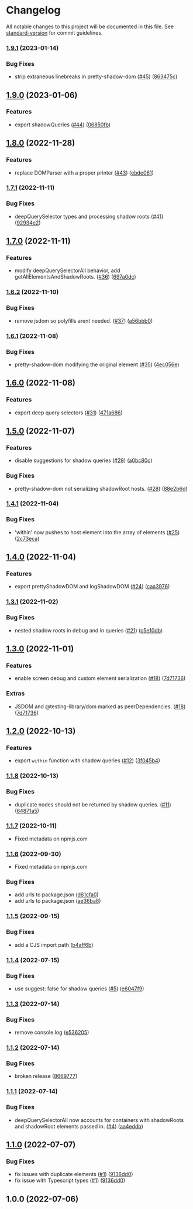 # Changelog

All notable changes to this project will be documented in this file. See [standard-version](https://github.com/conventional-changelog/standard-version) for commit guidelines.

### [1.9.1](https://github.com/konnorrogers/shadow-dom-testing-library/compare/v1.9.0...v1.9.1) (2023-01-14)


### Bug Fixes

* strip extraneous linebreaks in pretty-shadow-dom ([#45](https://github.com/konnorrogers/shadow-dom-testing-library/issues/45)) ([863475c](https://github.com/konnorrogers/shadow-dom-testing-library/commit/863475c6ecd0921917a201d1929cd274355a61bc))

## [1.9.0](https://github.com/konnorrogers/shadow-dom-testing-library/compare/v1.8.0...v1.9.0) (2023-01-06)


### Features

* export shadowQueries ([#44](https://github.com/konnorrogers/shadow-dom-testing-library/issues/44)) ([06850fb](https://github.com/konnorrogers/shadow-dom-testing-library/commit/06850fb690986dd6f3de723825fb1f74e200d998))

## [1.8.0](https://github.com/konnorrogers/shadow-dom-testing-library/compare/v1.7.1...v1.8.0) (2022-11-28)


### Features

* replace DOMParser with a proper printer ([#43](https://github.com/konnorrogers/shadow-dom-testing-library/issues/43)) ([ebde061](https://github.com/konnorrogers/shadow-dom-testing-library/commit/ebde061e757f506fa12e652b1d03744931a59abc))

### [1.7.1](https://github.com/konnorrogers/shadow-dom-testing-library/compare/v1.7.0...v1.7.1) (2022-11-11)


### Bug Fixes

* deepQuerySelector types and processing shadow roots ([#41](https://github.com/konnorrogers/shadow-dom-testing-library/issues/41)) ([92934e2](https://github.com/konnorrogers/shadow-dom-testing-library/commit/92934e2c3ae4b5bbc164769e4330d0ab8c30b9b9))

## [1.7.0](https://github.com/konnorrogers/shadow-dom-testing-library/compare/v1.6.2...v1.7.0) (2022-11-11)


### Features

* modify deepQuerySelectorAll behavior, add getAllElementsAndShadowRoots. ([#36](https://github.com/konnorrogers/shadow-dom-testing-library/issues/36)) ([697a0dc](https://github.com/konnorrogers/shadow-dom-testing-library/commit/697a0dc0d0b4ce31f051037d3d2cad1f9aab19e5))

### [1.6.2](https://github.com/konnorrogers/shadow-dom-testing-library/compare/v1.6.1...v1.6.2) (2022-11-10)


### Bug Fixes

* remove jsdom so polyfills arent needed. ([#37](https://github.com/konnorrogers/shadow-dom-testing-library/issues/37)) ([a56bbb0](https://github.com/konnorrogers/shadow-dom-testing-library/commit/a56bbb016954b6d6020d11746452bc3b4c188e2b))

### [1.6.1](https://github.com/konnorrogers/shadow-dom-testing-library/compare/v1.6.0...v1.6.1) (2022-11-08)


### Bug Fixes

* pretty-shadow-dom modifying the original element ([#35](https://github.com/konnorrogers/shadow-dom-testing-library/issues/35)) ([4ec056e](https://github.com/konnorrogers/shadow-dom-testing-library/commit/4ec056e0269767d680286c23a17a539d3aa20a8d))

## [1.6.0](https://github.com/konnorrogers/shadow-dom-testing-library/compare/v1.5.0...v1.6.0) (2022-11-08)


### Features

* export deep query selectors ([#31](https://github.com/konnorrogers/shadow-dom-testing-library/issues/31)) ([471a686](https://github.com/konnorrogers/shadow-dom-testing-library/commit/471a6865bebc5ec3615682da4543774c2597074f))

## [1.5.0](https://github.com/konnorrogers/shadow-dom-testing-library/compare/v1.4.1...v1.5.0) (2022-11-07)


### Features

* disable suggestions for shadow queries ([#29](https://github.com/konnorrogers/shadow-dom-testing-library/issues/29)) ([a0bc80c](https://github.com/konnorrogers/shadow-dom-testing-library/commit/a0bc80c22b78ac5063bef321ba3e4edbe1d0a97d))


### Bug Fixes

* pretty-shadow-dom not serializing shadowRoot hosts. ([#28](https://github.com/konnorrogers/shadow-dom-testing-library/issues/28)) ([88e2b6d](https://github.com/konnorrogers/shadow-dom-testing-library/commit/88e2b6deb206a82ae96346d3cbf7d5b1e17674db))

### [1.4.1](https://github.com/konnorrogers/shadow-dom-testing-library/compare/v1.4.0...v1.4.1) (2022-11-04)


### Bug Fixes

* 'within' now pushes to host element into the array of elements ([#25](https://github.com/konnorrogers/shadow-dom-testing-library/issues/25)) ([2c73eca](https://github.com/konnorrogers/shadow-dom-testing-library/commit/2c73eca76810a6a9b38ca79f7bb7b2a39eb9c371))

## [1.4.0](https://github.com/konnorrogers/shadow-dom-testing-library/compare/v1.3.1...v1.4.0) (2022-11-04)


### Features

* export prettyShadowDOM and logShadowDOM ([#24](https://github.com/konnorrogers/shadow-dom-testing-library/issues/24)) ([caa3976](https://github.com/konnorrogers/shadow-dom-testing-library/commit/caa3976c3912086c5b34135d2e27be21394a7082))

### [1.3.1](https://github.com/konnorrogers/shadow-dom-testing-library/compare/v1.3.0...v1.3.1) (2022-11-02)


### Bug Fixes

* nested shadow roots in debug and in queries ([#21](https://github.com/konnorrogers/shadow-dom-testing-library/issues/21)) ([c5e10db](https://github.com/konnorrogers/shadow-dom-testing-library/commit/c5e10db04a7ca75ce649b7697c05e6f2a6b8c779))

## [1.3.0](https://github.com/konnorrogers/shadow-dom-testing-library/compare/v1.2.0...v1.3.0) (2022-11-01)


### Features

* enable screen debug and custom element serialization ([#18](https://github.com/konnorrogers/shadow-dom-testing-library/issues/18)) ([7d71736](https://github.com/konnorrogers/shadow-dom-testing-library/commit/7d717369339c42aaed0b3fa897a14bf0e585ce70))

### Extras

* JSDOM and @testing-library/dom marked as peerDependencies. ([#18](https://github.com/konnorrogers/shadow-dom-testing-library/issues/18)) ([7d71736](https://github.com/konnorrogers/shadow-dom-testing-library/commit/7d717369339c42aaed0b3fa897a14bf0e585ce70))

## [1.2.0](https://github.com/konnorrogers/shadow-dom-testing-library/compare/v1.1.8...v1.2.0) (2022-10-13)


### Features

* export `within` function with shadow queries ([#12](https://github.com/konnorrogers/shadow-dom-testing-library/issues/12)) ([3f045b4](https://github.com/konnorrogers/shadow-dom-testing-library/commit/3f045b4cf5082a41f941dff5f0708844dc71a6c8))

### [1.1.8](https://github.com/konnorrogers/shadow-dom-testing-library/compare/v1.1.7...v1.1.8) (2022-10-13)


### Bug Fixes

* duplicate nodes should not be returned by shadow queries. ([#11](https://github.com/konnorrogers/shadow-dom-testing-library/issues/11)) ([64871a5](https://github.com/konnorrogers/shadow-dom-testing-library/commit/64871a5694007aedff28be458f9d94e89d246d16))

### [1.1.7](https://github.com/konnorrogers/shadow-dom-testing-library/compare/v1.1.6...v1.1.7) (2022-10-11)

* Fixed metadata on npmjs.com

### [1.1.6](https://github.com/konnorrogers/shadow-dom-testing-library/compare/v1.1.5...v1.1.6) (2022-09-30)

* Fixed metadata on npmjs.com

### Bug Fixes

* add urls to package.json ([d61cfa0](https://github.com/konnorrogers/shadow-dom-testing-library/commit/d61cfa0f9e65107fd37fd0e8cfa00e4375dcbd1d))
* add urls to package.json ([ae36ba8](https://github.com/konnorrogers/shadow-dom-testing-library/commit/ae36ba81be8e762a514632d90705463701d316c6))

### [1.1.5](https://github.com/konnorrogers/shadow-dom-testing-library/compare/v1.1.4...v1.1.5) (2022-09-15)


### Bug Fixes

* add a CJS import path ([b4aff6b](https://github.com/konnorrogers/shadow-dom-testing-library/commit/b4aff6be7997324f31f9ee5a6e4a71c4ab2eaca6))

### [1.1.4](https://github.com/konnorrogers/shadow-dom-testing-library/compare/v1.1.3...v1.1.4) (2022-07-15)


### Bug Fixes

* use suggest: false for shadow queries ([#5](https://github.com/konnorrogers/shadow-dom-testing-library/issues/5)) ([e6047f9](https://github.com/konnorrogers/shadow-dom-testing-library/commit/e6047f917ef533ab3e4af9af52a2a8da7eaa48bf))

### [1.1.3](https://github.com/konnorrogers/shadow-dom-testing-library/compare/v1.1.2...v1.1.3) (2022-07-14)


### Bug Fixes

* remove console.log ([e536205](https://github.com/konnorrogers/shadow-dom-testing-library/commit/e536205442af65a3ebeabc282f68d203ce3cc4bc))

### [1.1.2](https://github.com/konnorrogers/shadow-dom-testing-library/compare/v1.1.1...v1.1.2) (2022-07-14)


### Bug Fixes

* broken release ([8669777](https://github.com/konnorrogers/shadow-dom-testing-library/commit/866977735173784aa805bcd4e494c3d776a54e1c))

### [1.1.1](https://github.com/konnorrogers/shadow-dom-testing-library/compare/v1.1.0...v1.1.1) (2022-07-14)


### Bug Fixes

* deepQuerySelectorAll now accounts for containers with shadowRoots and shadowRoot elements passed in. ([#4](https://github.com/konnorrogers/shadow-dom-testing-library/issues/4)) ([aa4eddb](https://github.com/konnorrogers/shadow-dom-testing-library/commit/aa4eddb85d7ac91cff7328c4ed9a5c00c90b3d95))

## [1.1.0](https://github.com/konnorrogers/shadow-dom-testing-library/compare/v1.0.0...v1.1.0) (2022-07-07)

### Bug Fixes

* fix issues with duplicate elements ([#1](https://github.com/konnorrogers/shadow-dom-testing-library/issues/1)) ([9136dd0](https://github.com/konnorrogers/shadow-dom-testing-library/commit/9136dd08d0531eee21eebe25aac3aa913c6db15c))
* fix issue with Typescript types ([#1](https://github.com/konnorrogers/shadow-dom-testing-library/issues/1)) ([9136dd0](https://github.com/konnorrogers/shadow-dom-testing-library/commit/9136dd08d0531eee21eebe25aac3aa913c6db15c))

## 1.0.0 (2022-07-06)
